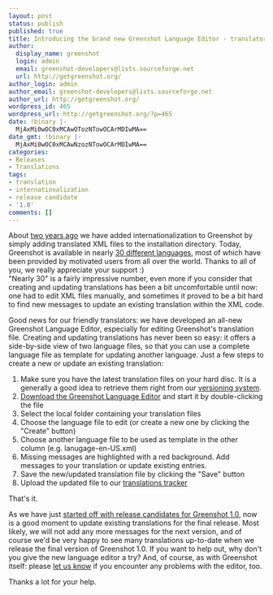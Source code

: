 ```yaml
---
layout: post
status: publish
published: true
title: Introducing the brand new Greenshot Language Editor - translators wanted
author:
  display_name: greenshot
  login: admin
  email: greenshot-developers@lists.sourceforge.net
  url: http://getgreenshot.org/
author_login: admin
author_email: greenshot-developers@lists.sourceforge.net
author_url: http://getgreenshot.org/
wordpress_id: 465
wordpress_url: http://getgreenshot.org/?p=465
date: !binary |-
  MjAxMi0wOC0xMCAwOTozNTowOCArMDIwMA==
date_gmt: !binary |-
  MjAxMi0wOC0xMCAwNzozNTowOCArMDIwMA==
categories:
- Releases
- Translations
tags:
- translation
- internationalization
- release candidate
- '1.0'
comments: []
---
```

<p>About <a href="http://getgreenshot.org/2010/07/06/greenshot-goes-multilingual-ready-for-translation/" title="Greenshot goes multilingual – ready for translation">two years ago</a> we have added internationalization to Greenshot by simply adding translated XML files to the installation directory. Today, Greenshot is available in nearly <a href="http://getgreenshot.org/downloads/" title="Download translations">30 different languages</a>, most of which have been provided by motivated users from all over the world. Thanks to all of you, we really appreciate your support :)<br />
"Nearly 30" is a fairly impressive number, even more if you consider that creating and updating translations has been a bit uncomfortable until now: one had to edit XML files manually, and sometimes it proved to be a bit hard to find new messages to update an existing translation within the XML code.</p>
<p>Good news for our friendly translators: we have developed an all-new Greenshot Language Editor, especially for editing Greenshot's translation file. Creating and updating translations has never been so easy: it offers a side-by-side view of two language files, so that you can use a complete language file as template for updating another language. Just a few steps to create a new or update an existing translation:</p>
<ol>
<li>Make sure you have the latest translation files on your hard disc. It is a generally a good idea to retrieve them right from our <a href="http://greenshot.svn.sourceforge.net/viewvc/greenshot/trunk/Greenshot/Languages/" target="_blank">versioning system</a>.</li>
<li><a href="http://sourceforge.net/projects/greenshot/files/Greenshot/Translations/GreenshotLanguageEditor.exe/download" target="_blank" rel="nofollow">Download the Greenshot Language Editor</a> and start it by double-clicking the file</li>
<li>Select the local folder containing your translation files</li>
<li>Choose the language file to edit (or create a new one by clicking the "Create" button)</li>
<li>Choose another language file to be used as template in the other column (e.g. lanugage-en-US.xml)</li>
<li>Missing messages are highlighted with a red background. Add messages to your translation or update existing entries.</li>
<li>Save the new/updated translation file by clicking the "Save" button</li>
<li>Upload the updated file to our <a href="http://sourceforge.net/tracker/?group_id=191585&atid=1368020">translations tracker</a></li>
</ol>
<p>That's it.</p>
<p>As we have just <a href="http://getgreenshot.org/2012/08/10/first-release-candidate-for-greenshot-1-0-is-out/" title="First release candidate for Greenshot 1.0 is out">started off with release candidates for Greenshot 1.0</a>, now is a good moment to update existing translations for the final release. Most likely, we will not add any more messages for the next version, and of course we'd be very happy to see many translations up-to-date when we release the final version of Greenshot 1.0. If you want to help out, why don't you give the new language editor a try? And, of course, as with Greenshot itself: please <a href="https://sourceforge.net/tracker/?group_id=191585&atid=937972" target="_blank">let us know</a> if you encounter any problems with the editor, too.</p>
<p>Thanks a lot for your help.</p>
